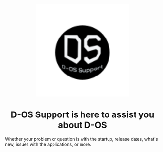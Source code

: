 
<p align="center">
  <img src="Untitled design.svg" alt="D-OS Support" width="300px"/>
</p>

<h1 align="center">D-OS Support is here to assist you about D-OS</h1>

<p>  Whether your problem or question is with the startup, release dates, what's new, issues with the applications, or more.</p>
